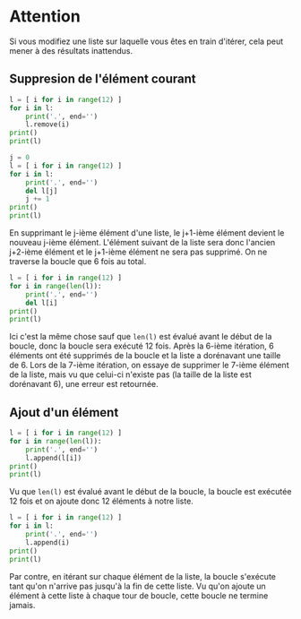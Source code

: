 # Attention

Si vous modifiez une liste sur laquelle vous êtes en train d'itérer, cela peut mener à des résultats inattendus.

## Suppresion de l'élément courant

```python runnable
l = [ i for i in range(12) ]
for i in l:
    print('.', end='')
    l.remove(i)
print()
print(l)
```

```python runnable
j = 0
l = [ i for i in range(12) ]
for i in l:
    print('.', end='')
    del l[j]
    j += 1
print()
print(l)
```

En supprimant le j-ième élément d'une liste, le j+1-ième élément devient le nouveau j-ième élément. L'élément suivant de la liste sera donc l'ancien j+2-ième élément et le j+1-ième élément ne sera pas supprimé. On ne traverse la boucle que 6 fois au total. 

```python runnable
l = [ i for i in range(12) ]
for i in range(len(l)):
    print('.', end='')
    del l[i]
print()
print(l)
```

Ici c'est la même chose sauf que `len(l)` est évalué avant le début de la boucle, donc la boucle sera exécuté 12 fois. 
Après la 6-ième itération, 6 éléments ont été supprimés de la boucle et la liste a dorénavant une taille de 6. Lors de la 7-ième itération, on essaye de supprimer le 7-ième élément de la liste, mais vu que celui-ci n'existe pas (la taille de la liste est dorénavant 6), une erreur est retournée.

## Ajout d'un élément

```python runnable
l = [ i for i in range(12) ]
for i in range(len(l)):
    print('.', end='')
    l.append(l[i])
print()
print(l)
```

Vu que `len(l)` est évalué avant le début de la boucle, la boucle est exécutée 12 fois et on ajoute donc 12 éléments à notre liste.

```python runnable
l = [ i for i in range(12) ]
for i in l:
    print('.', end='')
    l.append(i)
print()
print(l)
```

Par contre, en itérant sur chaque élément de la liste, la boucle s'exécute tant qu'on n'arrive pas jusqu'à la fin de cette liste. Vu qu'on ajoute un élément à cette liste à chaque tour de boucle, cette boucle ne termine jamais.
